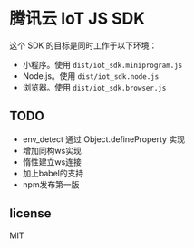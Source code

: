 # 腾讯云 IoT JS SDK

这个 SDK 的目标是同时工作于以下环境：

* 小程序。使用 `dist/iot_sdk.miniprogram.js`
* Node.js。使用 `dist/iot_sdk.node.js`
* 浏览器。使用 `dist/iot_sdk.browser.js`

## TODO

* env_detect 通过 Object.defineProperty 实现
* 增加同构ws实现
* 惰性建立ws连接
* 加上babel的支持
* npm发布第一版

## license

MIT
